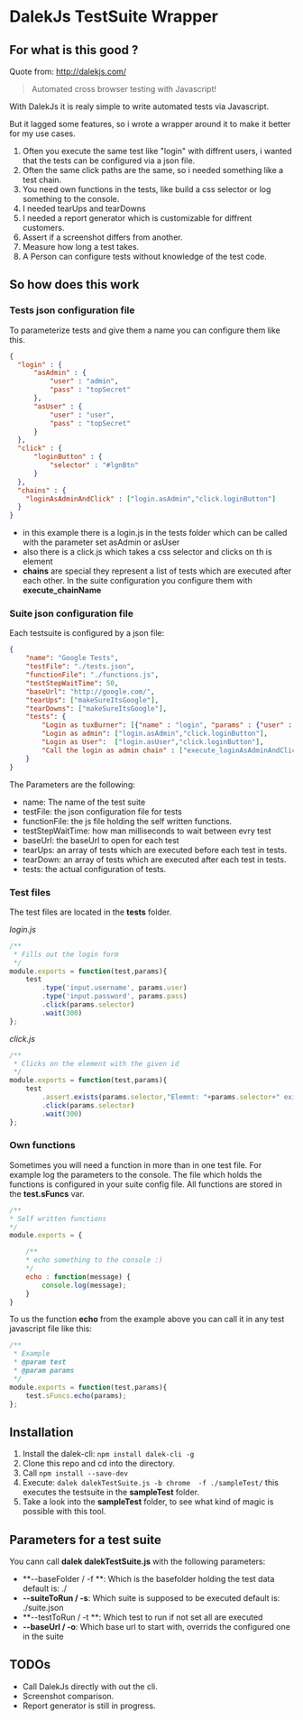 # DalekJs TestSuite Wrapper #
## For what is this good ? ##

Quote from: http://dalekjs.com/
> Automated cross browser testing with Javascript!

With DalekJs it is realy simple to write automated tests via Javascript.

But it lagged some features, so i wrote a wrapper around it to make it better for my use cases.

1. Often you execute the same test like "login" with diffrent users, i wanted that the tests can be configured via a json file.
2. Often the same click paths are the same, so i needed something like a test chain.
3. You need own functions in the tests, like build a css selector or log something to the console.
4. I needed tearUps and tearDowns
5. I needed a report generator which is customizable for diffrent customers.
6. Assert if a screenshot differs from another.
7. Measure how long a test takes.
8. A Person can configure tests without knowledge of the test code.

## So how does this work ##

### Tests json configuration file ####

To parameterize tests and give them a name you can configure them like this.

```json
{
  "login" : {
      "asAdmin" : {
          "user" : "admin",
          "pass" : "topSecret"
      },
      "asUser" : {
          "user" : "user",
          "pass" : "topSecret"
      }
  },
  "click" : {
      "loginButton" : {
          "selector" : "#lgnBtn"
      }
  },
  "chains" : {
    "loginAsAdminAndClick" : ["login.asAdmin","click.loginButton"]
  }
}
```

* in this example there is a login.js in the tests folder which can be called with the parameter set asAdmin or asUser
* also there is a click.js which takes a css selector and clicks on th is element
* **chains** are special they represent a list of tests which are executed after each other. In the suite configuration you configure them with **execute_chainName**

### Suite json configuration file ####

Each testsuite is configured by a json file:

```json
{
    "name": "Google Tests",
    "testFile": "./tests.json",
    "functionFile": "./functions.js",
    "testStepWaitTime": 50,
    "baseUrl": "http://google.com/",
    "tearUps": ["makeSureItsGoogle"],
    "tearDowns": ["makeSureItsGoogle"],
    "tests": {
        "Login as tuxBurner": [{"name" : "login", "params" : {"user" : "tuxBurner", "pass" : "topSecret"}}],
        "Login as admin": ["login.asAdmin","click.loginButton"],
        "Login as User":  ["login.asUser","click.loginButton"],
        "Call the login as admin chain" : ["execute_loginAsAdminAndClick"]
    }
}
```

The Parameters are the following:
* name: The name of the test suite
* testFile: the json configuration file for tests
* functionFile: the js file holding the self written functions.
* testStepWaitTime: how man milliseconds to wait between evry test
* baseUrl: the baseUrl to open for each test
* tearUps: an array of tests which are executed before each test in tests.
* tearDown: an array of tests which are executed after each test in tests.
* tests: the actual configuration of tests.

### Test files ###
The test files are located in the **tests** folder.

*login.js*
```js
/**
 * Fills out the login form
 */
module.exports = function(test,params){
    test
        .type('input.username', params.user)
        .type('input.password', params.pass)
        .click(params.selector)
        .wait(300)
};
```


*click.js*
```js
/**
 * Clicks on the element with the given id
 */
module.exports = function(test,params){
    test
        .assert.exists(params.selector,"Elemnt: "+params.selector+" exists")
        .click(params.selector)
        .wait(300)
};

```

### Own functions ###
Sometimes you will need a function in more than in one test file. For example log the parameters to the console.
The file which holds the functions is configured in your suite config file.
All functions are stored in the **test.sFuncs** var.

```js
/**
* Self written functions
*/
module.exports = {

    /**
    * echo something to the console :)
    */
    echo : function(message) {
        console.log(message);
    }
}
```

To us the function **echo** from the  example above you can call it in any test javascript file like this:

```js
/**
 * Example
 * @param test
 * @param params
 */
module.exports = function(test,params){
    test.sFuncs.echo(params);
};
```

## Installation ##
1. Install the dalek-cli: ```npm install dalek-cli -g```
2. Clone this repo and cd into the directory.
3. Call ```npm install --save-dev```
3. Execute: ```dalek dalekTestSuite.js -b chrome  -f ./sampleTest/``` this executes the testsuite in the **sampleTest** folder.
4. Take a look into the **sampleTest** folder, to see what kind of magic is possible with this tool.

## Parameters for a test suite ##
You cann call **dalek dalekTestSuite.js** with the following parameters:

* **--baseFolder / -f **: Which is the basefolder holding the test data default is: ./
* **--suiteToRun / -s**: Which suite is supposed to be executed default is: ./suite.json
* **--testToRun / -t **: Which test to run if not set all are executed
* **--baseUrl / -o**: Which base url to start with, overrids the configured one in the suite


## TODOs ##
* Call DalekJs directly with out the cli.
* Screenshot comparison.
* Report generator is still in progress.
